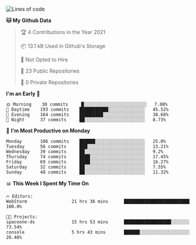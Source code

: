
<!--START_SECTION:waka-->
![Lines of code](https://img.shields.io/badge/From%20Hello%20World%20I%27ve%20Written-2.0%20million%20lines%20of%20code-blue)

**🐱 My Github Data** 

> 🏆 4 Contributions in the Year 2021
 > 
> 📦 13.1 kB Used in Github's Storage 
 > 
> 🚫 Not Opted to Hire
 > 
> 📜 23 Public Repositories 
 > 
> 🔑 0 Private Repositories  
 > 
**I'm an Early 🐤** 

```text
🌞 Morning    30 commits     █░░░░░░░░░░░░░░░░░░░░░░░░   7.08% 
🌆 Daytime    193 commits    ███████████░░░░░░░░░░░░░░   45.52% 
🌃 Evening    164 commits    █████████░░░░░░░░░░░░░░░░   38.68% 
🌙 Night      37 commits     ██░░░░░░░░░░░░░░░░░░░░░░░   8.73%

```
📅 **I'm Most Productive on Monday** 

```text
Monday       106 commits    ██████░░░░░░░░░░░░░░░░░░░   25.0% 
Tuesday      56 commits     ███░░░░░░░░░░░░░░░░░░░░░░   13.21% 
Wednesday    39 commits     ██░░░░░░░░░░░░░░░░░░░░░░░   9.2% 
Thursday     74 commits     ████░░░░░░░░░░░░░░░░░░░░░   17.45% 
Friday       69 commits     ████░░░░░░░░░░░░░░░░░░░░░   16.27% 
Saturday     32 commits     ██░░░░░░░░░░░░░░░░░░░░░░░   7.55% 
Sunday       48 commits     ██░░░░░░░░░░░░░░░░░░░░░░░   11.32%

```


📊 **This Week I Spent My Time On** 

```text
🔥 Editors: 
WebStorm                 21 hrs 36 mins      █████████████████████████   100.0%

🐱‍💻 Projects: 
spaceone-ds              15 hrs 53 mins      ██████████████████░░░░░░░   73.54% 
console                  5 hrs 43 mins       ██████░░░░░░░░░░░░░░░░░░░   26.46%

```


<!--END_SECTION:waka-->
